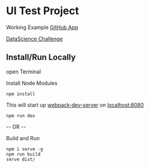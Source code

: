 UI Test Project
===============

Working Example [GitHub App](https://ottoinfo.github.io/DataScience-Code-Test/)

[DataScience Challenge](https://github.com/datascienceinc/frontend-code-test)

Install/Run Locally
-------------------
open Terminal

Install Node Modules

```npm install```

This will start up [webpack-dev-server](https://webpack.github.io/docs/webpack-dev-server.html) on [localhost:8080](http://localhost:8080)

```npm run dev```


-- OR --

Build and Run
```
npm i serve -g
npm run build
serve dist/
```